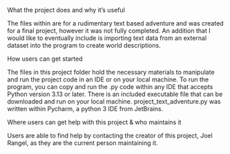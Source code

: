 What the project does and why it’s useful

The files within are for a rudimentary text based adventure and was created for a final project, however it was not fully completed. An addition that I would like to eventually include is importing text data from an external dataset into the program to create world descriptions.

How users can get started

The files in this project folder hold the necessary materials to manipulate and run the project code in an IDE or on your local machine. To run the program, you can copy and run the .py code within any IDE that accepts Python version 3.13 or later. There is an included executable file that can be downloaded and run on your local machine. project_text_adventure.py was written within Pycharm, a python 3 IDE from JetBrains.

Where users can get help with this project & who maintains it

Users are able to find help by contacting the creator of this project, Joel Rangel, as they are the current person maintaining it. 

